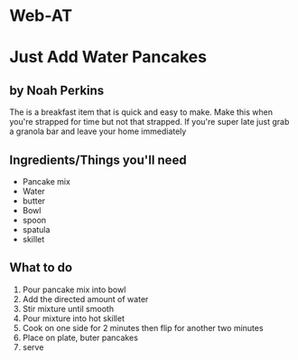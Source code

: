 # Web-AT<html> <title> Breakast Time </title>
<h1> Just Add Water Pancakes </h1>
<h2> by Noah Perkins </h2>

<p> The is a breakfast item that is quick and easy to make. Make this when you're strapped for time but not that strapped. If you're super late just grab a granola bar and leave your home immediately </p>

<h2> <strong> Ingredients/Things you'll need </strong> </h2> 

<ul> 
<li> Pancake mix </li>
<li> Water </li>
<li> butter </li>
<li> Bowl </li>
<li> spoon</li>
<li> spatula</li>
<li> skillet </li> </ul>

<h2> What to do </h2>

<ol>
<li> Pour pancake mix into bowl </li>
<li> Add the directed amount of water</li>
<li>Stir mixture until smooth</li>
<li> Pour mixture into hot skillet</li> 
<li> Cook on one side for 2 minutes then flip for another two minutes</li>
<li> Place on plate, buter pancakes</li> 
<li> serve </li> </ol>
</html>
